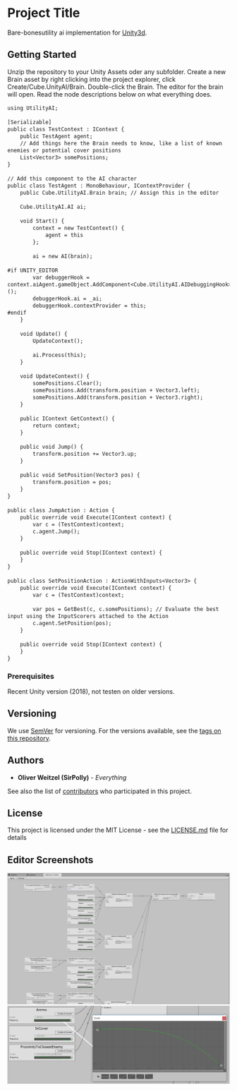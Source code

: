 # Project Title
Bare-bonesutility ai implementation for [Unity3d](https://unity3d.com).

## Getting Started
Unzip the repository to your Unity Assets oder any subfolder. Create a new Brain asset by right clicking into the project explorer, click Create/Cube.UnityAI/Brain. Double-click the Brain. The editor for the brain will open. Read the node descriptions below on what everything does.

    using UtilityAI;

    [Serializable]
    public class TestContext : IContext {
        public TestAgent agent;
        // Add things here the Brain needs to know, like a list of known enemies or potential cover positions
        List<Vector3> somePositions;
    }

    // Add this component to the AI character
    public class TestAgent : MonoBehaviour, IContextProvider {
        public Cube.UtilityAI.Brain brain; // Assign this in the editor

        Cube.UtilityAI.AI ai;

        void Start() {
            context = new TestContext() {
                agent = this
            };

            ai = new AI(brain);

    #if UNITY_EDITOR
            var debuggerHook = context.aiAgent.gameObject.AddComponent<Cube.UtilityAI.AIDebuggingHook>();
            debuggerHook.ai = _ai;
            debuggerHook.contextProvider = this;
    #endif
        }

        void Update() {
            UpdateContext();

            ai.Process(this);
        }

        void UpdateContext() {
            somePositions.Clear();
            somePositions.Add(transform.position + Vector3.left);
            somePositions.Add(transform.position + Vector3.right);
        }

        public IContext GetContext() {
            return context;
        }

        public void Jump() {
            transform.position += Vector3.up;
        }

        public void SetPosition(Vector3 pos) {
            transform.position = pos;
        }
    }

    public class JumpAction : Action {
        public override void Execute(IContext context) {
            var c = (TestContext)context;
            c.agent.Jump();
        }

        public override void Stop(IContext context) {
        }
    }

    public class SetPositionAction : ActionWithInputs<Vector3> {
        public override void Execute(IContext context) {
            var c = (TestContext)context;

            var pos = GetBest(c, c.somePositions); // Evaluate the best input using the InputScorers attached to the Action
            c.agent.SetPosition(pos);
        }

        public override void Stop(IContext context) {
        }
    }

### Prerequisites
Recent Unity version (2018), not testen on older versions.

## Versioning
We use [SemVer](http://semver.org/) for versioning. For the versions available, see the [tags on this repository](https://bitbucket.org/unique-code/cube.utilityai/downloads/?tab=tags).

## Authors
* **Oliver Weitzel (SirPolly)** - *Everything*

See also the list of [contributors](https://bitbucket.org/unique-code/cube.utilityai/addon/bitbucket-graphs/graphs-repo-page#!graph=contributors) who participated in this project.

## License
This project is licensed under the MIT License - see the [LICENSE.md](LICENSE.md) file for details

## Editor Screenshots
![Editor](Docs/Editor.png)
![Scoring](Docs/Scoring.png)